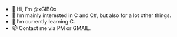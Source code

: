 - 👋 Hi, I’m @xGIBOx
- 👀 I’m mainly interested in C and C#, but also for a lot other things.
- 🌱 I’m currently learning C.
- 📫 Contact me via PM or GMAIL.

<!---
xGIBOx/xGIBOx is a ✨ special ✨ repository because its `README.md` (this file) appears on your GitHub profile.
You can click the Preview link to take a look at your changes.
--->
